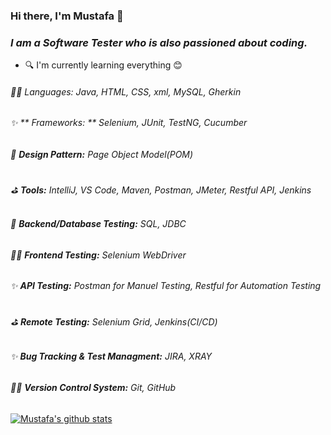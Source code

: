### Hi there, I'm Mustafa 👋

### *I am a Software Tester who is also passioned about coding.*
- 🔍 I'm currently learning everything 😊

###### 🐱‍🏍 Languages: Java, HTML, CSS, xml, MySQL, Gherkin
###### ✨ ** Frameworks: ** Selenium, JUnit, TestNG, Cucumber
###### 🥇 **Design Pattern:** Page Object Model(POM)
###### ⛳ **Tools:** IntelliJ, VS Code, Maven, Postman, JMeter, Restful API, Jenkins
###### 🥇 **Backend/Database Testing:** SQL, JDBC
###### 🐱‍🏍 **Frontend Testing:** Selenium WebDriver
###### ✨ **API Testing:** Postman for Manuel Testing, Restful for Automation Testing
###### ⛳ **Remote Testing:** Selenium Grid, Jenkins(CI/CD)
###### ✨ **Bug Tracking & Test Managment:** JIRA, XRAY
###### 🐱‍🏍 **Version Control System:** Git, GitHub

[![Mustafa's github stats](http://github-readme-stats.vercel.app/api?username=MustafaElmas)](https://github.com/MustafaElmas2022/MustafaElmas/github-readme-stats)


